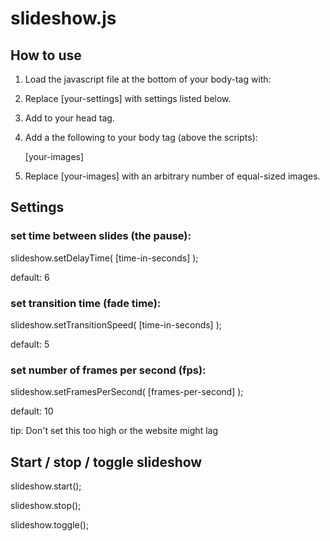 # slideshow.js

How to use
----------

 1. Load the javascript file at the bottom of your body-tag with:

    <script src="slideshow.js"></script>
    <script>
        [optional: your-settings]
        slideshow.start();
    </script>

 2. Replace [your-settings] with settings listed below.

 3. Add <link type="text/css" href="slideshow.css" /> to your head tag.

 4. Add a the following to your body tag (above the scripts):

    <div id="slideshow">
        [your-images]
    </div>

 5. Replace [your-images] with an arbitrary number of equal-sized images.

Settings
--------

### set time between slides (the pause):

slideshow.setDelayTime( [time-in-seconds] );

default: 6

### set transition time (fade time):

slideshow.setTransitionSpeed( [time-in-seconds] );

default: 5

### set number of frames per second (fps):

slideshow.setFramesPerSecond( [frames-per-second] );

default: 10

tip: Don't set this too high or the website might lag


Start / stop / toggle slideshow
-------------------------------

slideshow.start();

slideshow.stop();

slideshow.toggle();
